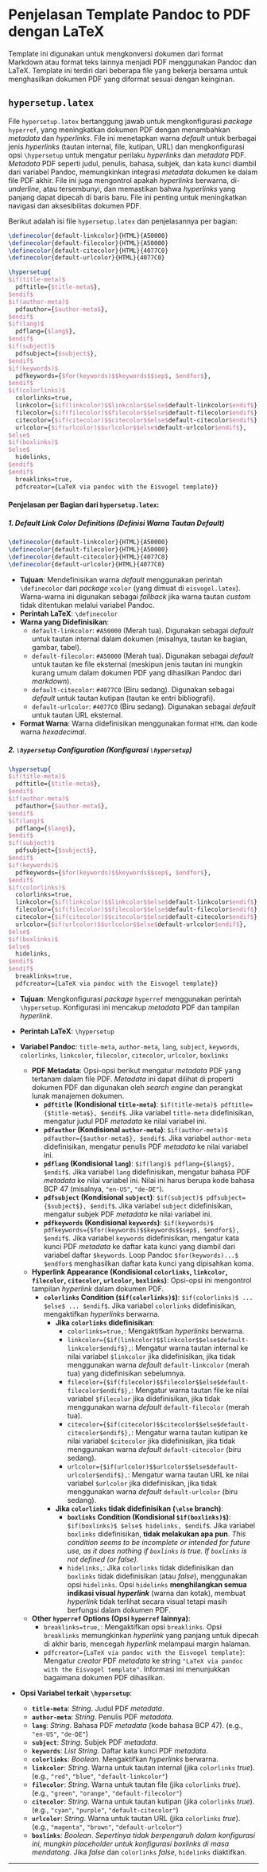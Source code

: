 # Penjelasan Template Pandoc to PDF dengan LaTeX

Template ini digunakan untuk mengkonversi dokumen dari format Markdown atau format teks lainnya menjadi PDF menggunakan Pandoc dan LaTeX. Template ini terdiri dari beberapa file yang bekerja bersama untuk menghasilkan dokumen PDF yang diformat sesuai dengan keinginan.

## `hypersetup.latex`

File `hypersetup.latex` bertanggung jawab untuk mengkonfigurasi *package* `hyperref`, yang meningkatkan dokumen PDF dengan menambahkan *metadata* dan *hyperlinks*. File ini menetapkan warna *default* untuk berbagai jenis *hyperlinks* (tautan internal, file, kutipan, URL) dan mengkonfigurasi opsi `\hypersetup` untuk mengatur perilaku *hyperlinks* dan *metadata* PDF. *Metadata* PDF seperti judul, penulis, bahasa, subjek, dan kata kunci diambil dari variabel Pandoc, memungkinkan integrasi *metadata* dokumen ke dalam file PDF akhir. File ini juga mengontrol apakah *hyperlinks* berwarna, di-*underline*, atau tersembunyi, dan memastikan bahwa *hyperlinks* yang panjang dapat dipecah di baris baru. File ini penting untuk meningkatkan navigasi dan aksesibilitas dokumen PDF.

Berikut adalah isi file `hypersetup.latex` dan penjelasannya per bagian:

```latex
\definecolor{default-linkcolor}{HTML}{A50000}
\definecolor{default-filecolor}{HTML}{A50000}
\definecolor{default-citecolor}{HTML}{4077C0}
\definecolor{default-urlcolor}{HTML}{4077C0}

\hypersetup{
$if(title-meta)$
  pdftitle={$title-meta$},
$endif$
$if(author-meta)$
  pdfauthor={$author-meta$},
$endif$
$if(lang)$
  pdflang={$lang$},
$endif$
$if(subject)$
  pdfsubject={$subject$},
$endif$
$if(keywords)$
  pdfkeywords={$for(keywords)$$keywords$$sep$, $endfor$},
$endif$
$if(colorlinks)$
  colorlinks=true,
  linkcolor={$if(linkcolor)$$linkcolor$$else$default-linkcolor$endif$},
  filecolor={$if(filecolor)$$filecolor$$else$default-filecolor$endif$},
  citecolor={$if(citecolor)$$citecolor$$else$default-citecolor$endif$},
  urlcolor={$if(urlcolor)$$urlcolor$$else$default-urlcolor$endif$},
$else$
$if(boxlinks)$
$else$
  hidelinks,
$endif$
$endif$
  breaklinks=true,
  pdfcreator={LaTeX via pandoc with the Eisvogel template}}
```

#### Penjelasan per Bagian dari `hypersetup.latex`:

##### 1. Default Link Color Definitions (Definisi Warna Tautan *Default*)

```latex
\definecolor{default-linkcolor}{HTML}{A50000}
\definecolor{default-filecolor}{HTML}{A50000}
\definecolor{default-citecolor}{HTML}{4077C0}
\definecolor{default-urlcolor}{HTML}{4077C0}
```

*   **Tujuan**: Mendefinisikan warna *default* menggunakan perintah `\definecolor` dari *package* `xcolor` (yang dimuat di `eisvogel.latex`). Warna-warna ini digunakan sebagai *fallback* jika warna tautan *custom* tidak ditentukan melalui variabel Pandoc.
*   **Perintah LaTeX**: `\definecolor`
*   **Warna yang Didefinisikan**:
    *   `default-linkcolor`: `#A50000` (Merah tua). Digunakan sebagai *default* untuk tautan internal dalam dokumen (misalnya, tautan ke bagian, gambar, tabel).
    *   `default-filecolor`: `#A50000` (Merah tua). Digunakan sebagai *default* untuk tautan ke file eksternal (meskipun jenis tautan ini mungkin kurang umum dalam dokumen PDF yang dihasilkan Pandoc dari *markdown*).
    *   `default-citecolor`: `#4077C0` (Biru sedang). Digunakan sebagai *default* untuk tautan kutipan (tautan ke entri bibliografi).
    *   `default-urlcolor`: `#4077C0` (Biru sedang). Digunakan sebagai *default* untuk tautan URL eksternal.
*   **Format Warna**: Warna didefinisikan menggunakan format `HTML` dan kode warna *hexadecimal*.

##### 2. `\hypersetup` Configuration (Konfigurasi `\hypersetup`)

```latex
\hypersetup{
$if(title-meta)$
  pdftitle={$title-meta$},
$endif$
$if(author-meta)$
  pdfauthor={$author-meta$},
$endif$
$if(lang)$
  pdflang={$lang$},
$endif$
$if(subject)$
  pdfsubject={$subject$},
$endif$
$if(keywords)$
  pdfkeywords={$for(keywords)$$keywords$$sep$, $endfor$},
$endif$
$if(colorlinks)$
  colorlinks=true,
  linkcolor={$if(linkcolor)$$linkcolor$$else$default-linkcolor$endif$},
  filecolor={$if(filecolor)$$filecolor$$else$default-filecolor$endif$},
  citecolor={$if(citecolor)$$citecolor$$else$default-citecolor$endif$},
  urlcolor={$if(urlcolor)$$urlcolor$$else$default-urlcolor$endif$},
$else$
$if(boxlinks)$
$else$
  hidelinks,
$endif$
$endif$
  breaklinks=true,
  pdfcreator={LaTeX via pandoc with the Eisvogel template}}
```

*   **Tujuan**: Mengkonfigurasi *package* `hyperref` menggunakan perintah `\hypersetup`. Konfigurasi ini mencakup *metadata* PDF dan tampilan *hyperlink*.
*   **Perintah LaTeX**: `\hypersetup`
*   **Variabel Pandoc**: `title-meta`, `author-meta`, `lang`, `subject`, `keywords`, `colorlinks`, `linkcolor`, `filecolor`, `citecolor`, `urlcolor`, `boxlinks`
    *   **PDF Metadata**: Opsi-opsi berikut mengatur *metadata* PDF yang tertanam dalam file PDF. *Metadata* ini dapat dilihat di properti dokumen PDF dan digunakan oleh *search engine* dan perangkat lunak manajemen dokumen.
        *   **`pdftitle` (Kondisional `title-meta`)**: `$if(title-meta)$ pdftitle={$title-meta$}, $endif$`. Jika variabel `title-meta` didefinisikan, mengatur judul PDF *metadata* ke nilai variabel ini.
        *   **`pdfauthor` (Kondisional `author-meta`)**: `$if(author-meta)$ pdfauthor={$author-meta$}, $endif$`. Jika variabel `author-meta` didefinisikan, mengatur penulis PDF *metadata* ke nilai variabel ini.
        *   **`pdflang` (Kondisional `lang`)**: `$if(lang)$ pdflang={$lang$}, $endif$`. Jika variabel `lang` didefinisikan, mengatur bahasa PDF *metadata* ke nilai variabel ini. Nilai ini harus berupa kode bahasa BCP 47 (misalnya, `"en-US"`, `"de-DE"`).
        *   **`pdfsubject` (Kondisional `subject`)**: `$if(subject)$ pdfsubject={$subject$}, $endif$`. Jika variabel `subject` didefinisikan, mengatur subjek PDF *metadata* ke nilai variabel ini.
        *   **`pdfkeywords` (Kondisional `keywords`)**: `$if(keywords)$ pdfkeywords={$for(keywords)$$keywords$$sep$, $endfor$}, $endif$`. Jika variabel `keywords` didefinisikan, mengatur kata kunci PDF *metadata* ke daftar kata kunci yang diambil dari variabel daftar `$keywords`. Loop Pandoc `$for(keywords)...$ $endfor$` menghasilkan daftar kata kunci yang dipisahkan koma.
    *   **Hyperlink Appearance (Kondisional `colorlinks`, `linkcolor`, `filecolor`, `citecolor`, `urlcolor`, `boxlinks`)**: Opsi-opsi ini mengontrol tampilan *hyperlink* dalam dokumen PDF.
        *   **`colorlinks` Condition (`$if(colorlinks)$`)**: `$if(colorlinks)$ ... $else$ ... $endif$`. Jika variabel `colorlinks` didefinisikan, mengaktifkan *hyperlinks* berwarna.
            *   **Jika `colorlinks` didefinisikan**:
                *   `colorlinks=true,`: Mengaktifkan *hyperlinks* berwarna.
                *   `linkcolor={$if(linkcolor)$$linkcolor$$else$default-linkcolor$endif$},`: Mengatur warna tautan internal ke nilai variabel `$linkcolor` jika didefinisikan, jika tidak menggunakan warna *default* `default-linkcolor` (merah tua) yang didefinisikan sebelumnya.
                *   `filecolor={$if(filecolor)$$filecolor$$else$default-filecolor$endif$},`: Mengatur warna tautan file ke nilai variabel `$filecolor` jika didefinisikan, jika tidak menggunakan warna *default* `default-filecolor` (merah tua).
                *   `citecolor={$if(citecolor)$$citecolor$$else$default-citecolor$endif$},`: Mengatur warna tautan kutipan ke nilai variabel `$citecolor` jika didefinisikan, jika tidak menggunakan warna *default* `default-citecolor` (biru sedang).
                *   `urlcolor={$if(urlcolor)$$urlcolor$$else$default-urlcolor$endif$},`: Mengatur warna tautan URL ke nilai variabel `$urlcolor` jika didefinisikan, jika tidak menggunakan warna *default* `default-urlcolor` (biru sedang).
            *   **Jika `colorlinks` tidak didefinisikan (`\else` branch)**:
                *   **`boxlinks` Condition (Kondisional `$if(boxlinks)$`)**: `$if(boxlinks)$ $else$ hidelinks, $endif$`. Jika variabel `boxlinks` didefinisikan, **tidak melakukan apa pun**. *This condition seems to be incomplete or intended for future use, as it does nothing if `boxlinks` is true. If `boxlinks` is not defined (or false)*.
                *   `hidelinks,`: Jika `colorlinks` tidak didefinisikan dan `boxlinks` tidak didefinisikan (atau *false*), menggunakan opsi `hidelinks`. Opsi `hidelinks` **menghilangkan semua indikasi visual *hyperlink*** (warna dan kotak), membuat *hyperlink* tidak terlihat secara visual tetapi masih berfungsi dalam dokumen PDF.
    *   **Other `hyperref` Options (Opsi `hyperref` lainnya)**:
        *   `breaklinks=true,`: Mengaktifkan opsi `breaklinks`. Opsi `breaklinks` memungkinkan *hyperlink* yang panjang untuk dipecah di akhir baris, mencegah *hyperlink* melampaui margin halaman.
        *   `pdfcreator={LaTeX via pandoc with the Eisvogel template}`: Mengatur *creator* PDF *metadata* ke string `"LaTeX via pandoc with the Eisvogel template"`. Informasi ini menunjukkan bagaimana dokumen PDF dihasilkan.

*   **Opsi Variabel terkait `\hypersetup`**:
    *   **`title-meta`**: *String*. Judul PDF *metadata*.
    *   **`author-meta`**: *String*. Penulis PDF *metadata*.
    *   **`lang`**: *String*. Bahasa PDF *metadata* (kode bahasa BCP 47). (e.g., `"en-US"`, `"de-DE"`)
    *   **`subject`**: *String*. Subjek PDF *metadata*.
    *   **`keywords`**: *List* *String*. Daftar kata kunci PDF *metadata*.
    *   **`colorlinks`**: *Boolean*. Mengaktifkan *hyperlinks* berwarna.
    *   **`linkcolor`**: *String*. Warna untuk tautan internal (jika `colorlinks` *true*). (e.g., `"red"`, `"blue"`, `"default-linkcolor"`)
    *   **`filecolor`**: *String*. Warna untuk tautan file (jika `colorlinks` *true*). (e.g., `"green"`, `"orange"`, `"default-filecolor"`)
    *   **`citecolor`**: *String*. Warna untuk tautan kutipan (jika `colorlinks` *true*). (e.g., `"cyan"`, `"purple"`, `"default-citecolor"`)
    *   **`urlcolor`**: *String*. Warna untuk tautan URL (jika `colorlinks` *true*). (e.g., `"magenta"`, `"brown"`, `"default-urlcolor"`)
    *   **`boxlinks`**: *Boolean*.  *Sepertinya tidak berpengaruh dalam konfigurasi ini, mungkin placeholder untuk konfigurasi *boxlinks* di masa mendatang*. Jika *false* dan `colorlinks` *false*, `hidelinks` diaktifkan.

---